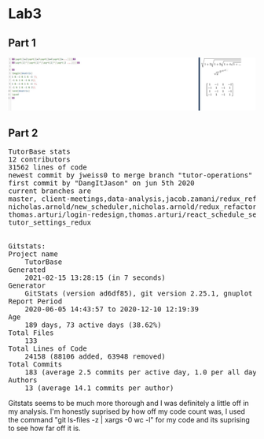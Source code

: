 # Lab3
## Part 1 

![Latex](lab3Latex.JPG)

## Part 2 
<pre>
TutorBase stats
12 contributors 
31562 lines of code 
newest commit by jweiss0 to merge branch "tutor-operations" (dec 10,2020) 
first commit by "DangItJason" on jun 5th 2020 
current branches are 
master, client-meetings,data-analysis,jacob.zamani/redux_refactor/navigation,jacob.zamani/scheduler
nicholas.arnold/new_scheduler,nicholas.arnold/redux_refactor,schedule-meeting,
thomas.arturi/login-redesign,thomas.arturi/react_schedule_selector,
tutor_settings_redux


Gitstats:
Project name
	TutorBase
Generated
	2021-02-15 13:28:15 (in 7 seconds)
Generator
	GitStats (version ad6df85), git version 2.25.1, gnuplot 5.2 patchlevel 8
Report Period
	2020-06-05 14:43:57 to 2020-12-10 12:19:39
Age
	189 days, 73 active days (38.62%)
Total Files
	133
Total Lines of Code
	24158 (88106 added, 63948 removed)
Total Commits
	183 (average 2.5 commits per active day, 1.0 per all days)
Authors
	13 (average 14.1 commits per author)
</pre>
Gitstats seems to be much more thorough and I was definitely a little off in my analysis.
I'm honestly suprised by how off my code count was, I used the command "git ls-files -z | xargs -0 wc -l"
for my code and its suprising to see how far off it is.   
